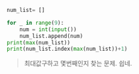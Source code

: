 ```python
num_list= []

for _ in range(9):
    num = int(input())
    num_list.append(num)
print(max(num_list))
print(num_list.index(max(num_list))+1)
```

> 최대값구하고 몇번째인지 찾는 문제. 쉽네.